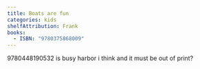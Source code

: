```yaml
---
title: Boats are fun
categories: kids
shelfAttribution: Frank
books:
  - ISBN: "9780375868009"
---
```


9780448190532 is busy harbor i think and it must be out of print?